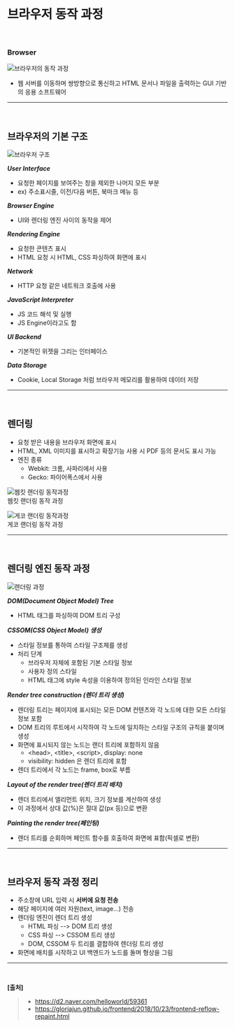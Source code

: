 # 브라우저 동작 과정

<br>

### **Browser**

![브라우저의 동작 과정](https://user-images.githubusercontent.com/60606025/141062172-51a191cf-42fa-4898-acc4-0f5e32b4af7e.png)

- 웹 서버를 이동하며 쌍방향으로 통신하고 HTML 문서나 파일을 출력하는 GUI 기반의 응용 소프트웨어

---

<br>

## **브라우저의 기본 구조**

![브라우저 구조](https://d2.naver.com/content/images/2015/06/helloworld-59361-1.png)

**_User Interface_**

- 요청한 페이지를 보여주는 창을 제외한 나머지 모든 부분
- ex) 주소표시줄, 이전/다음 버튼, 북마크 메뉴 등

**_Browser Engine_**

- UI와 렌더링 엔진 사이의 동작을 제어

**_Rendering Engine_**

- 요청한 콘텐츠 표시
- HTML 요청 시 HTML, CSS 파싱하여 화면에 표시

**_Network_**

- HTTP 요청 같은 네트워크 호출에 사용

**_JavaScript Interpreter_**

- JS 코드 해석 및 실행
- JS Engine이라고도 함

**_UI Backend_**

- 기본적인 위젯을 그리는 인터페이스

**_Data Storage_**

- Cookie, Local Storage 처럼 브라우저 메모리를 활용하여 데이터 저장

---

<br>

## **렌더링**

- 요청 받은 내용을 브라우저 화면에 표시
- HTML, XML 이미지를 표시하고 확장기능 사용 시 PDF 등의 문서도 표시 가능
- 엔진 종류
  - Webkit: 크롬, 사파리에서 사용
  - Gecko: 파이어폭스에서 사용

![웹킷 랜더링 동작과정](https://d2.naver.com/content/images/2015/06/helloworld-59361-3.png)
<br>웹킷 랜더링 동작 과정

![게코 랜더링 동작과정](https://d2.naver.com/content/images/2015/06/helloworld-59361-4.png)
<br>게코 랜더링 동작 과정

---

<br>

## **렌더링 엔진 동작 과정**

![렌더링 과정](https://gloriajun.github.io/assets/images/post/browser-rendering.png)

**_DOM(Document Object Model) Tree_**

- HTML 태그를 파싱하여 DOM 트리 구성

**_CSSOM(CSS Object Model) 생성_**

- 스타일 정보를 통하여 스타일 구조체를 생성
- 처리 단계
  - 브라우저 자체에 포함된 기본 스타일 정보
  - 사용자 정의 스타일
  - HTML 태그에 style 속성을 이용하여 정의된 인라인 스타일 정보

**_Render tree construction (렌더 트리 생성)_**

- 렌더링 트리는 페이지에 표시되는 모든 DOM 컨텐츠와 각 노드에 대한 모든 스타일 정보 포함
- DOM 트리의 루트에서 시작하여 각 노드에 일치하는 스타일 구조의 규칙을 붙이며 생성
- 화면에 표시되지 않는 노드는 랜더 트리에 포함하지 않음
  - \<head\>, \<title\>, \<script\>, display: none
  - visibility: hidden 은 렌더 트리에 포함
- 렌더 트리에서 각 노드는 frame, box로 부름

**_Layout of the render tree(렌더 트리 배치)_**

- 렌더 트리에서 엘리먼트 위치, 크기 정보를 계산하여 생성
- 이 과정에서 상대 값(%)은 절대 값(px 등)으로 변환

**_Painting the render tree(페인팅)_**

- 렌더 트리를 순회하며 페인트 함수를 호출하여 화면에 표함(픽셀로 변환)

---

<br>

## **브라우저 동작 과정 정리**

- 주소창에 URL 입력 시 **서버에 요청 전송**
- 해당 페이지에 여러 자원(text, image...) 전송
- 렌더링 엔진이 렌더 트리 생성
  - HTML 파싱 --> DOM 트리 생성
  - CSS 파싱 --> CSSOM 트리 생성
  - DOM, CSSOM 두 트리를 결합하여 렌더링 트리 생성
- 화면에 배치를 시작하고 UI 백엔드가 노드를 돌며 형상을 그림

---

<br>

**[출처]**

> - https://d2.naver.com/helloworld/59361<br>
> - https://gloriajun.github.io/frontend/2018/10/23/frontend-reflow-repaint.html
